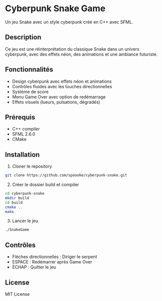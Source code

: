 # Cyberpunk Snake Game

Un jeu Snake avec un style cyberpunk créé en C++ avec SFML.

## Description

Ce jeu est une réinterprétation du classique Snake dans un univers cyberpunk, avec des effets néon, des animations et une ambiance futuriste.

## Fonctionnalités

- Design cyberpunk avec effets néon et animations
- Contrôles fluides avec les touches directionnelles
- Système de score
- Menu Game Over avec option de redémarrage
- Effets visuels (lueurs, pulsations, dégradés)

## Prérequis

- C++ compiler
- SFML 2.6.0
- CMake

## Installation

1. Cloner le repository
```bash
git clone https://github.com/spoooke/cyberpunk-snake.git
```

2. Créer le dossier build et compiler
```bash
cd cyberpunk-snake
mkdir build
cd build
cmake ..
make
```

3. Lancer le jeu
```bash
./SnakeGame
```

## Contrôles

- Flèches directionnelles : Diriger le serpent
- ESPACE : Redémarrer après Game Over
- ÉCHAP : Quitter le jeu

## License

MIT License
